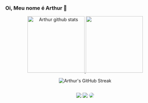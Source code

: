 ### Oi, Meu nome é Arthur 👋

<div align="center">
  <a href="https://www.linkedin.com/in/arthur-gomes-3b6497236/">
    <img height="180em" src="https://github-readme-stats.vercel.app/api?username=arthurgomes1k&show_icons=true&theme=dark&include_all_commits=true&count_private=true" alt="Arthur github stats" />
    <img height="180em" src="https://github-readme-stats.vercel.app/api/top-langs/?username=arthurgomes1k&layout=compact&theme=dark" />
  </a>
</div>

<div align="center">
  
  ![Arthur's GitHub Streak](https://github-readme-streak-stats.herokuapp.com/?user=arthurgomes1k&theme=dark)

</div>

##

<div align="center"> 
<a href="https://www.instagram.com/arthurgomes1k/" target="_blank"><img src="https://img.shields.io/badge/-Instagram-%23E4405F?style=for-the-badge&logo=instagram&logoColor=white"></a>
<a href="mailto:arthurgomes1k@gmail.com" target="_blank"><img src="https://img.shields.io/badge/-Gmail-%23333?style=for-the-badge&logo=gmail&logoColor=white"></a>
<a href="https://www.linkedin.com/in/arthur-gomes-3b6497236/" target="_blank"><img src="https://img.shields.io/badge/-LinkedIn-%230077B5?style=for-the-badge&logo=linkedin&logoColor=white" style="border-radius: 30px"></a> 
</div>
